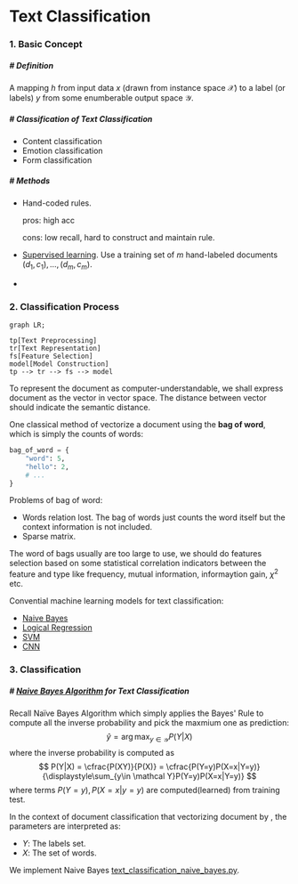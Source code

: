# Text Classification

### 1. Basic Concept

##### # Definition

A mapping $h$ from input data $x$ (drawn from instance space $\mathcal X$) to a label (or labels) $y$ from some enumberable output space $\mathcal Y$.



##### # Classification of Text Classification

- Content classification
- Emotion classification
- Form classification



##### # Methods

- Hand-coded rules.

    pros: high acc

    cons: low recall, hard to construct and maintain rule.

- [Supervised learning](). Use a training set of $m$ hand-labeled documents $(d_1, c_1), \ldots, (d_m, c_m)$.

- 







### 2. Classification Process

```mermaid
graph LR;

tp[Text Preprocessing]
tr[Text Representation]
fs[Feature Selection]
model[Model Construction]
tp --> tr --> fs --> model
```

To represent the document as computer-understandable, we shall express document as the vector in vector space. The distance between vector should indicate the semantic distance.

One classical method of vectorize a document using the **bag of word**, which is simply the counts of words:

```python
bag_of_word = {
    "word": 5,
    "hello": 2,
    # ...       
}
```

Problems of bag of word:

- Words relation lost. The bag of words just counts the word itself but the context information is not included.
- Sparse matrix.

The word of bags usually are too large to use, we should do features selection based on some statistical correlation indicators between the feature and type like frequency, mutual information, informaytion gain, $\chi^2$ etc.

Convential machine learning models for text classification:

- [Naive Bayes]()
- [Logical Regression]()
- [SVM]()
- [CNN]()







### 3.  Classification

##### # [Naive Bayes Algorithm]() for Text Classification

Recall Naïve Bayes Algorithm which simply applies the Bayes' Rule to compute all the inverse probability and pick the maxmium one as prediction:
$$
\hat y = \arg\max_{y\in \mathcal Y} P(Y|X)
$$
where the inverse probability is computed as
$$
P(Y|X) = \cfrac{P(XY)}{P(X)} = \cfrac{P(Y=y)P(X=x|Y=y)}{\displaystyle\sum_{y\in \mathcal Y}P(Y=y)P(X=x|Y=y)}
$$
where terms $P(Y=y), P(X=x|y=y)$ are computed(learned) from training test.

In the context of document classification that vectorizing document by , the parameters are interpreted as:

- $Y$: The labels set.
- $X$: The set of words.





We implement Naive Bayes [text_classification_naive_bayes.py](text_classification_naive_bayes/text_classification_naive_bayes.py).

